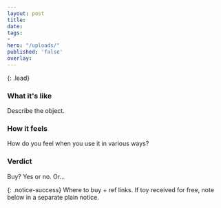 ```yaml
---
layout: post
title: 
date: 
tags:
-
hero: "/uploads/"
published: 'false'
overlay: 
---
```

{: .lead}

<!--break-->

### What it's like

Describe the object.

### How it feels

How do you feel when you use it in various ways?

### Verdict

Buy? Yes or no. Or...

{: .notice-success}
Where to buy + ref links. If toy received for free, note below in a separate plain notice.